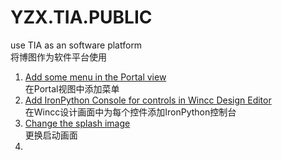 # YZX.TIA.PUBLIC
use TIA as an software platform</br>
将博图作为软件平台使用</br>

1. [Add some menu in the Portal view](https://github.com/yanzixiang/YZX.TIA.PUBLIC/wiki/Add-some-menu-in-the-Portal-view)</br>
  在Portal视图中添加菜单
2. [Add IronPython Console for controls in Wincc Design Editor](https://github.com/yanzixiang/YZX.TIA.PUBLIC/wiki/Add-IronPython-Console-for-controls-in-Wincc-Design-Editor)</br>
  在Wincc设计画面中为每个控件添加IronPython控制台
3. [Change the splash image](https://github.com/yanzixiang/YZX.TIA.PUBLIC/wiki/Change-the-splash-image)</br>
   更换启动画面
4. 